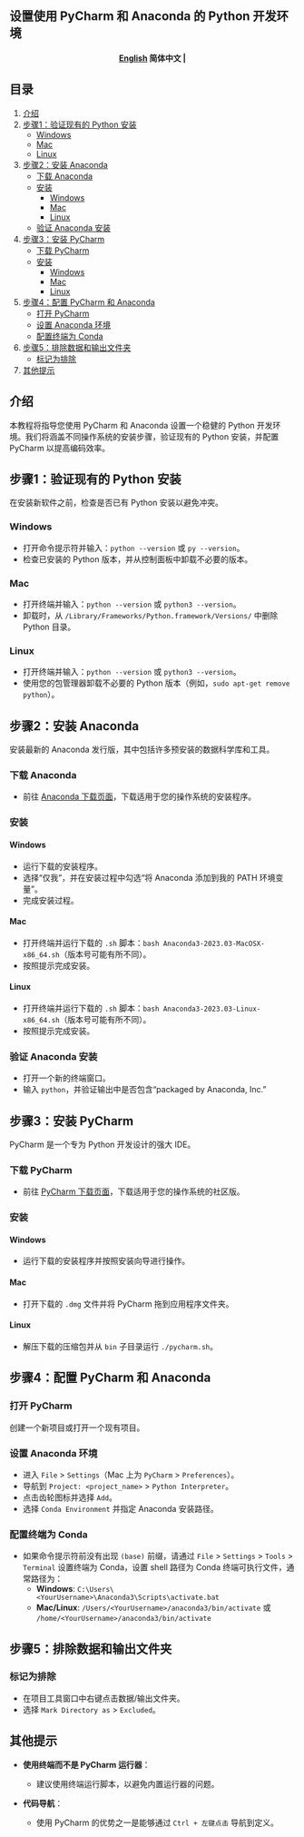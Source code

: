 ## 设置使用 PyCharm 和 Anaconda 的 Python 开发环境

<h4 align="center">
    <p>
        <a href="https://github.com/Collaborative-AI/tutorial/blob/main/Python/README.md">English</a>
        <b>简体中文</b> |
    </p>
</h4>

## 目录
1. [介绍](#介绍)
2. [步骤1：验证现有的 Python 安装](#步骤1-验证现有的-python-安装)
    - [Windows](#windows)
    - [Mac](#mac)
    - [Linux](#linux)
3. [步骤2：安装 Anaconda](#步骤2-安装-anaconda)
    - [下载 Anaconda](#下载-anaconda)
    - [安装](#安装)
        - [Windows](#windows-1)
        - [Mac](#mac-1)
        - [Linux](#linux-1)
    - [验证 Anaconda 安装](#验证-anaconda-安装)
4. [步骤3：安装 PyCharm](#步骤3-安装-pycharm)
    - [下载 PyCharm](#下载-pycharm)
    - [安装](#安装-1)
        - [Windows](#windows-2)
        - [Mac](#mac-2)
        - [Linux](#linux-2)
5. [步骤4：配置 PyCharm 和 Anaconda](#步骤4-配置-pycharm-和-anaconda)
    - [打开 PyCharm](#打开-pycharm)
    - [设置 Anaconda 环境](#设置-anaconda-环境)
    - [配置终端为 Conda](#配置终端为-conda)
6. [步骤5：排除数据和输出文件夹](#步骤5-排除数据和输出文件夹)
    - [标记为排除](#标记为排除)
7. [其他提示](#其他提示)

## 介绍
本教程将指导您使用 PyCharm 和 Anaconda 设置一个稳健的 Python 开发环境。我们将涵盖不同操作系统的安装步骤，验证现有的 Python 安装，并配置 PyCharm 以提高编码效率。

## 步骤1：验证现有的 Python 安装
在安装新软件之前，检查是否已有 Python 安装以避免冲突。

### Windows
- 打开命令提示符并输入：`python --version` 或 `py --version`。
- 检查已安装的 Python 版本，并从控制面板中卸载不必要的版本。

### Mac
- 打开终端并输入：`python --version` 或 `python3 --version`。
- 卸载时，从 `/Library/Frameworks/Python.framework/Versions/` 中删除 Python 目录。

### Linux
- 打开终端并输入：`python --version` 或 `python3 --version`。
- 使用您的包管理器卸载不必要的 Python 版本（例如，`sudo apt-get remove python`）。

## 步骤2：安装 Anaconda
安装最新的 Anaconda 发行版，其中包括许多预安装的数据科学库和工具。

### 下载 Anaconda
- 前往 [Anaconda 下载页面](https://www.anaconda.com/products/distribution)，下载适用于您的操作系统的安装程序。

### 安装

#### Windows
- 运行下载的安装程序。
- 选择“仅我”，并在安装过程中勾选“将 Anaconda 添加到我的 PATH 环境变量”。
- 完成安装过程。

#### Mac
- 打开终端并运行下载的 `.sh` 脚本：`bash Anaconda3-2023.03-MacOSX-x86_64.sh`（版本号可能有所不同）。
- 按照提示完成安装。

#### Linux
- 打开终端并运行下载的 `.sh` 脚本：`bash Anaconda3-2023.03-Linux-x86_64.sh`（版本号可能有所不同）。
- 按照提示完成安装。

### 验证 Anaconda 安装
- 打开一个新的终端窗口。
- 输入 `python`，并验证输出中是否包含“packaged by Anaconda, Inc.”

## 步骤3：安装 PyCharm
PyCharm 是一个专为 Python 开发设计的强大 IDE。

### 下载 PyCharm
- 前往 [PyCharm 下载页面](https://www.jetbrains.com/pycharm/download/)，下载适用于您的操作系统的社区版。

### 安装

#### Windows
- 运行下载的安装程序并按照安装向导进行操作。

#### Mac
- 打开下载的 `.dmg` 文件并将 PyCharm 拖到应用程序文件夹。

#### Linux
- 解压下载的压缩包并从 `bin` 子目录运行 `./pycharm.sh`。

## 步骤4：配置 PyCharm 和 Anaconda

### 打开 PyCharm
创建一个新项目或打开一个现有项目。

### 设置 Anaconda 环境
- 进入 `File` > `Settings`（Mac 上为 `PyCharm` > `Preferences`）。
- 导航到 `Project: <project_name>` > `Python Interpreter`。
- 点击齿轮图标并选择 `Add`。
- 选择 `Conda Environment` 并指定 Anaconda 安装路径。

### 配置终端为 Conda
- 如果命令提示符前没有出现 `(base)` 前缀，请通过 `File` > `Settings` > `Tools` > `Terminal` 设置终端为 Conda，设置 shell 路径为 Conda 终端可执行文件，通常路径为：
  - **Windows**: `C:\Users\<YourUsername>\Anaconda3\Scripts\activate.bat`
  - **Mac/Linux**: `/Users/<YourUsername>/anaconda3/bin/activate` 或 `/home/<YourUsername>/anaconda3/bin/activate`

## 步骤5：排除数据和输出文件夹

### 标记为排除
- 在项目工具窗口中右键点击数据/输出文件夹。
- 选择 `Mark Directory as` > `Excluded`。

## 其他提示
- **使用终端而不是 PyCharm 运行器**：
  - 建议使用终端运行脚本，以避免内置运行器的问题。
  
- **代码导航**：
  - 使用 PyCharm 的优势之一是能够通过 `Ctrl + 左键点击` 导航到定义。